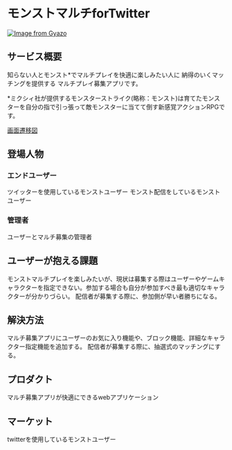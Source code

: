 # モンストマルチforTwitter

[![Image from Gyazo](https://i.gyazo.com/13e869be32ac14fb625b1aa9691d7fe7.png)](https://gyazo.com/13e869be32ac14fb625b1aa9691d7fe7)
## サービス概要
知らない人とモンスト*でマルチプレイを快適に楽しみたい人に
納得のいくマッチングを提供する
マルチプレイ募集アプリです。

*ミクシィ社が提供するモンスターストライク(略称：モンスト)は育てたモンスターを自分の指で引っ張って敵モンスターに当てて倒す新感覚アクションRPGです。

[画面遷移図](https://xd.adobe.com/view/cf8d6620-bb2b-4b1f-5817-a464fc1ac21d-b9bc/)

## 登場人物
### エンドユーザー
ツイッターを使用しているモンストユーザー
モンスト配信をしているモンストユーザー

### 管理者
ユーザーとマルチ募集の管理者

## ユーザーが抱える課題
モンストマルチプレイを楽しみたいが、現状は募集する際はユーザーやゲームキャラクターを指定できない。参加する場合も自分が参加すべき最も適切なキャラクターが分かりづらい。
配信者が募集する際に、参加側が早い者勝ちになる。

## 解決方法
マルチ募集アプリにユーザーのお気に入り機能や、ブロック機能、詳細なキャラクター指定機能を追加する。
配信者が募集する際に、抽選式のマッチングにする。

## プロダクト
マルチ募集アプリが快適にできるwebアプリケーション

## マーケット
twitterを使用しているモンストユーザー
